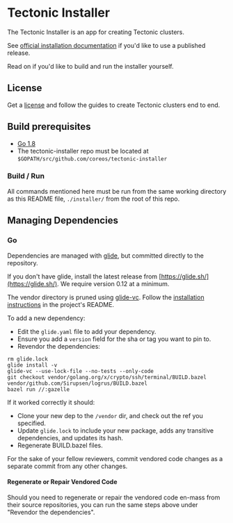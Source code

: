 # Tectonic Installer

The Tectonic Installer is an app for creating Tectonic clusters.

See [official installation documentation](https://coreos.com/tectonic/docs/latest/) if you'd like to use a published release.

Read on if you'd like to build and run the installer yourself.

## License

Get a [license](https://account.coreos.com) and follow the guides to create Tectonic clusters end to end.

## Build prerequisites

- [Go 1.8](https://golang.org/doc/install)
- The tectonic-installer repo must be located at `$GOPATH/src/github.com/coreos/tectonic-installer`

### Build / Run

All commands mentioned here must be run from the same working directory as this README file, `./installer/` from the root of this repo.

## Managing Dependencies

### Go

Dependencies are managed with [glide](https://glide.sh/), but committed directly to the repository.

If you don't have glide, install the latest release from [https://glide.sh/](https://glide.sh/). We require version 0.12 at a minimum.

The vendor directory is pruned using [glide-vc](https://github.com/sgotti/glide-vc). Follow the [installation instructions](https://github.com/sgotti/glide-vc#install) in the project's README.

To add a new dependency:

- Edit the `glide.yaml` file to add your dependency.
- Ensure you add a `version` field for the sha or tag you want to pin to.
- Revendor the dependencies:

```
rm glide.lock
glide install -v
glide-vc --use-lock-file --no-tests --only-code
git checkout vendor/golang.org/x/crypto/ssh/terminal/BUILD.bazel vendor/github.com/Sirupsen/logrus/BUILD.bazel
bazel run //:gazelle
```

If it worked correctly it should:
- Clone your new dep to the `/vendor` dir, and check out the ref you specified.
- Update `glide.lock` to include your new package, adds any transitive dependencies, and updates its hash.
- Regenerate BUILD.bazel files.

For the sake of your fellow reviewers, commit vendored code changes as a separate commit from any other changes.

#### Regenerate or Repair Vendored Code

Should you need to regenerate or repair the vendored code en-mass from their source repositories, you can run
the same steps above under "Revendor the dependencies".
